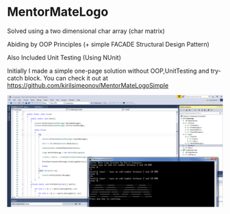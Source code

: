 # MentorMateLogo

Solved using a two dimensional char array (char matrix)

Abiding by OOP Principles  (+ simple FACADE Structural Design Pattern)

Also Included Unit Testing (Using NUnit)

Initially I made a simple one-page solution without OOP,UnitTesting and try-catch block.
You can check it out at https://github.com/kirilsimeonov/MentorMateLogoSimple

![Mentor Mate](MentorMate.png)
